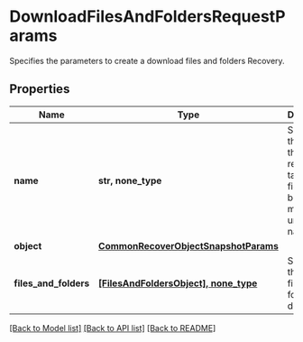 # DownloadFilesAndFoldersRequestParams

Specifies the parameters to create a download files and folders Recovery.

## Properties
Name | Type | Description | Notes
------------ | ------------- | ------------- | -------------
**name** | **str, none_type** | Specifies the name of the recovery task. This field must be set and must be a unique name. | 
**object** | [**CommonRecoverObjectSnapshotParams**](CommonRecoverObjectSnapshotParams.md) |  | 
**files_and_folders** | [**[FilesAndFoldersObject], none_type**](FilesAndFoldersObject.md) | Specifies the list of files and folders to download. | 

[[Back to Model list]](../README.md#documentation-for-models) [[Back to API list]](../README.md#documentation-for-api-endpoints) [[Back to README]](../README.md)


